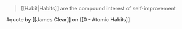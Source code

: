 > [[Habit|Habits]] are the compound interest of self-improvement

#quote by [[James Clear]] on [[0 - Atomic Habits]]

